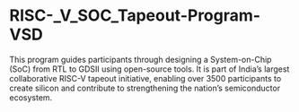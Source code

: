 # RISC-_V_SOC_Tapeout-Program-VSD
This program guides participants through designing a System-on-Chip (SoC) from RTL to GDSII using open-source tools. It is part of India’s largest collaborative RISC-V tapeout initiative, enabling over 3500 participants to create silicon and contribute to strengthening the nation’s semiconductor ecosystem. 

